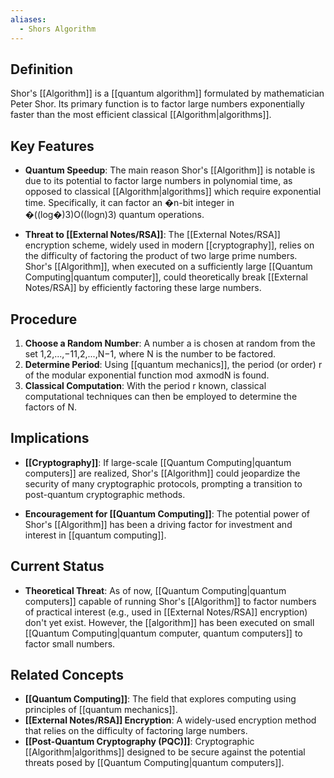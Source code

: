 ```yaml
---
aliases:
  - Shors Algorithm
---
```



## Definition

Shor's [[Algorithm]] is a [[quantum algorithm]] formulated by mathematician Peter Shor. Its primary function is to factor large numbers exponentially faster than the most efficient classical [[Algorithm|algorithms]].

## Key Features

- **Quantum Speedup**: The main reason Shor's [[Algorithm]] is notable is due to its potential to factor large numbers in polynomial time, as opposed to classical [[Algorithm|algorithms]] which require exponential time. Specifically, it can factor an �n-bit integer in �((log⁡�)3)O((logn)3) quantum operations.
    
- **Threat to [[External Notes/RSA]]**: The [[External Notes/RSA]] encryption scheme, widely used in modern [[cryptography]], relies on the difficulty of factoring the product of two large prime numbers. Shor's [[Algorithm]], when executed on a sufficiently large [[Quantum Computing|quantum computer]], could theoretically break [[External Notes/RSA]] by efficiently factoring these large numbers.
    

## Procedure

1. **Choose a Random Number**: A number a is chosen at random from the set 1,2,...,−11,2,...,N−1, where N is the number to be factored.
2. **Determine Period**: Using [[quantum mechanics]], the period (or order) r of the modular exponential function mod  axmodN is found.
3. **Classical Computation**: With the period r known, classical computational techniques can then be employed to determine the factors of N.

## Implications

- **[[Cryptography]]**: If large-scale [[Quantum Computing|quantum computers]] are realized, Shor's [[Algorithm]] could jeopardize the security of many cryptographic protocols, prompting a transition to post-quantum cryptographic methods.
    
- **Encouragement for [[Quantum Computing]]**: The potential power of Shor's [[Algorithm]] has been a driving factor for investment and interest in [[quantum computing]].
    

## Current Status

- **Theoretical Threat**: As of now, [[Quantum Computing|quantum computers]] capable of running Shor's [[Algorithm]] to factor numbers of practical interest (e.g., used in [[External Notes/RSA]] encryption) don't yet exist. However, the [[algorithm]] has been executed on small [[Quantum Computing|quantum computer, quantum computers]] to factor small numbers.

## Related Concepts

- **[[Quantum Computing]]**: The field that explores computing using principles of [[quantum mechanics]].
- **[[External Notes/RSA]] Encryption**: A widely-used encryption method that relies on the difficulty of factoring large numbers.
- **[[Post-Quantum Cryptography (PQC)]]**: Cryptographic [[Algorithm|algorithms]] designed to be secure against the potential threats posed by [[Quantum Computing|quantum computers]].